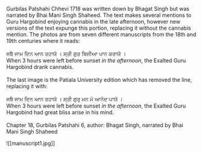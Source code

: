 Gurbilas Patshahi Chhevi 1718 was written down by Bhagat Singh but was narrated by Bhai Mani Singh Shaheed. The text makes several mentions to Guru Hargobind enjoying cannabis in the late afternoon, however new versions of the text expunge this portion, replacing it without the cannabis mention. The photos are from seven different manuscripts from the 18th and 19th centuries where it reads:⁣  
⁣  
ਜਬੈ ਜਾਮ ਦਿਨ ਆਨ ਰਹਾਯੋ । ਸ੍ਰੀ ਗੁਰ ਬਿਜੀਆ ਪਾਨ ਕਰਾਯੋ ।⁣  
When 3 hours were left before sunset *in the afternoon*, the Exalted Guru Hargobind drank cannabis.⁣  
⁣  
The last image is the Patiala University edition which has removed the line, replacing it with:⁣  
⁣  
ਜਬੈ ਜਾਮ ਦਿਨ ਆਨ ਰਹਾਯੋ । ਸ੍ਰੀ ਗੁਰੁ ਮਨ ਮੋ ਆਨੰਦ ਪਾਯੋ । ⁣  
When 3 hours were left before sunset *in the afternoon*, the Exalted Guru Hargobind had great bliss arise in his mind. ⁣  
⁣  
Chapter 18, Gurbilas Patshahi 6, author: Bhagat Singh, narrated by Bhai Mani Singh Shaheed⁣

![[manuscript1.jpg]]